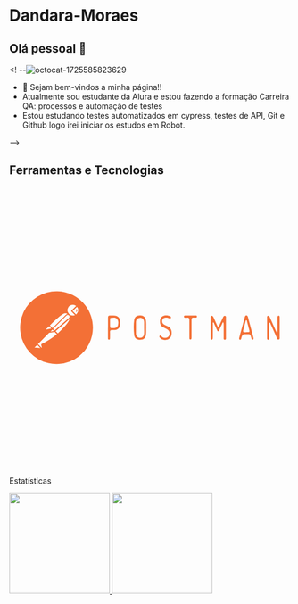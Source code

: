 # Dandara-Moraes

## Olá pessoal 👋

<! --![octocat-1725585823629](https://github.com/user-attachments/assets/b9af244c-42cf-4701-a373-3ce7d44cf4d2)


- 🌱  Sejam bem-vindos a minha página!!
- Atualmente sou estudante da Alura e estou fazendo a formação Carreira QA: processos e automação de testes
- Estou estudando testes automatizados em cypress, testes de API, Git e Github logo irei iniciar os estudos em Robot.
  
-->

## Ferramentas e Tecnologias


<svg viewBox="0 0 128 128">
<path fill="#f37036" d="M21.95 47.426a16.584 16.584 0 0 0-4.833.57A16.577 16.577 0 0 0 5.02 61.891a16.579 16.579 0 0 0 8.199 16.496 16.58 16.58 0 0 0 18.379-1.272c7.253-5.596 8.565-16.002 2.984-23.248a16.584 16.584 0 0 0-12.633-6.441zm6.952 6.18a2.48 2.48 0 0 1 1.493.511l-2.153 2.168a.209.209 0 0 0-.076.123v.004a.233.233 0 0 0-.006.045.217.217 0 0 0 0 .002v.002a.227.227 0 0 0 .006.027.217.217 0 0 0 .076.145l1.63 1.629a2.414 2.414 0 0 1-2.536-.38l-.008-.005c-.004-.004-.007-.01-.012-.014a.257.257 0 0 0-.007-.004 2.45 2.45 0 0 1-.118-.109 2.426 2.426 0 0 1-.52-2.64 2.424 2.424 0 0 1 2.231-1.505zm1.903.917c.35.425.543.96.543 1.516a2.43 2.43 0 0 1-.72 1.727 2.46 2.46 0 0 1-.278.23l-1.584-1.543 2.039-1.93zm-.159 1.106a.207.207 0 0 0-.084.02.247.247 0 0 0-.105.113c-.027.05-.012.105.012.152a.59.59 0 0 1-.07.621.184.184 0 0 0 0 .262.143.143 0 0 0 .113 0 .183.183 0 0 0 .18-.055.956.956 0 0 0 .124-1.008l.008-.004a.207.207 0 0 0-.178-.101zm-5.234 1.826a1.494 1.494 0 0 1 1.045.326 1.266 1.266 0 0 0-.73.356l-6.092 6.05L18.445 63c3.157-3.14 5.087-4.767 6.285-5.32a1.494 1.494 0 0 1 .682-.225zm1.082.768h.002a.769.769 0 0 1 .668.218.733.733 0 0 1 .065.069 1.567 1.567 0 0 1 .12.21.733.733 0 0 1 .006.014.733.733 0 0 1 .043.27.77.77 0 0 1-.261.555L20.64 65.21l-.694-.691 6.121-6.08a.769.769 0 0 1 .426-.217zm45.041.166a2.644 2.644 0 0 0-.547.05c-1.735.347-2.527 1.325-2.379 3.118.098 1.34.844 1.978 1.832 2.423.692.36 1.395.596 1.93 1.19a2.125 2.125 0 0 1 .445 2.226c-.3.843-.843 1.188-1.582 1.239-.793.039-1.438-.144-2.03-.79-.213-.25-.493-.45-.743-.154-.297.348-.047.694.148.944.65.788 1.484.986 2.524.986v-.012c.347-.1.89-.048 1.387-.396 1.089-.641 1.386-1.633 1.386-2.918 0-1.387-.593-2.336-1.683-2.871-.692-.344-1.434-.555-2.078-1.086-.496-.45-.595-1.04-.497-1.734.101-.692.606-1.04 1.141-1.137.645-.098 1.338-.098 1.98.25.299.144.64.343.79-.154.148-.43-.149-.727-.493-.829-.483-.184-.995-.34-1.53-.345zm36.342.02c-.527.032-.577.626-.717 1.04l-2.426 8.961c-.097.395-.246.891.25 1.086.493.137.543-.344.645-.691.593-1.798.593-1.797 2.273-1.797h.438c1.352 0 1.353 0 1.793 1.52.052.201.149.449.199.644.09.297.285.347.531.297.297-.051.348-.297.348-.645l-.008.028a5.705 5.705 0 0 0-.195-.891l-2.278-8.512c-.097-.442-.207-.989-.742-1.039a.81.81 0 0 0-.111-.002zm-48.373.032c-1.484 0-2.472.691-2.672 2.13-.297 2.22-.246 4.49 0 6.718.199 1.538 1.141 2.23 2.773 2.23 1.536 0 2.375-.757 2.622-2.277.15-1.087.052-2.124.101-3.207-.05-1.14.098-2.278-.152-3.465-.246-1.387-1.188-2.129-2.672-2.129zm20.441.004c-.245 0-.445.2-.445.496 0 .383.203.538.496.538s.642.046.938 0c.743-.102 1.089.197 1.039 1.134v7.969c0 .383 0 .828.496.828.446 0 .496-.433.496-.828v-8.115c0-.742.2-1.09.89-1.04.348.05.743 0 1.086 0 .301 0 .496-.187.496-.534 0-.293-.195-.448-.445-.448h-5.047zm-34.207.008c-.582 0-.828.246-.828.988v4.586l-.023.018v4.65c0 .395 0 .793.445.793s.492-.394.492-.742c0-.828.051-1.733 0-2.623-.047-.743.203-1.088.895-1.041.453.05.836 0 1.281 0 1.547-.098 2.438-1.12 2.488-2.918.051-2.625-.793-3.66-3.07-3.71h-1.68zm76.961.106c-.285 0-.481.152-.531.496-.051.246-.05.441-.05.691v5.8c0 .2.05.497-.196.599-.301.097-.3-.199-.399-.399-.148-.398-.347-.742-.496-1.137l-2.422-5.398c-.203-.395-.45-.744-.89-.594-.398.1-.348.548-.348.89v9.122c0 .394 0 .939.535.89.496 0 .395-.546.395-.89v-5.89c0-.35-.099-.743.2-1.04l.01-.02c.337.147.388.493.536.79l2.77 6.136c.2.446.407.988.94.793.494-.153.345-.69.345-1.09v-9.156c0-.297-.102-.543-.399-.593zm-30.531.029a.722.722 0 0 0-.176.033c-.445.15-.344.691-.344 1.086v9.305c.047.246.149.445.446.496.285 0 .481-.2.531-.496.05-.297.05-.596.05-.89v-5.99c0-.185-.05-.484.2-.53.195-.051.195.246.297.394l1.332 2.922c.152.344.199.738.598.738.28 0 .383-.394.53-.691l1.634-3.512.007-.016c.395.4.294.793.344 1.188v5.691c0 .5-.156 1.192.535 1.192.645 0 .493-.697.493-1.14v-8.61c0-.448.136-.989-.395-1.14-.543-.099-.793.347-.988.792l-1.52 3.266c-.152.297-.2.89-.644.89-.4-.062-.446-.593-.594-.89l-1.524-3.364c-.17-.389-.42-.744-.812-.724zm-65.664.113a.458.458 0 0 0-.09.082l.09-.082zm21.133.754c.476.006.933.12 1.328.516.746.789.742 1.78.496 2.818-.247 1.043-.789 1.389-2.227 1.389-1.386 0-1.386 0-1.386-1.586v-2.227c0-.348 0-.79.347-.79.471-.027.966-.126 1.442-.12zm11.824.068c1.138-.05 1.829.697 1.879 1.98v2.54c0 .891.05 1.742 0 2.574-.047 1.34-.741 2.028-1.88 2.028-1.104-.051-1.746-.747-1.796-2.028v-5.113c.066-1.29.712-1.98 1.797-1.98zm-32.057.52c-.484 1.785-2.84 4.182-5.326 6.535l-1-1 6.326-5.535zm80.541.621c.297 0 .247.344.297.594l.942 3.512c.343 1.234.293 1.285-.793 1.285h-.496l.003.02c-1.585 0-1.636 0-1.14-1.798l.793-2.968c.05-.301.097-.645.394-.645zm-89.86 2.68.028.025.985.985-2.575.552 1.563-1.562zm1.548 1.547.328.336a.302.302 0 0 0 .004.021l.017.002.3.305-1.534.232-.004-.008.889-.888zm1.012 1.103.98.97a34.022 34.022 0 0 1-6.91 4.45.387.387 0 0 0-.207.441l.277 1.204a.071.071 0 0 1 0 .093.083.083 0 0 1-.11 0l-1.628-1.656 5.045-5.117 2.553-.385zm-7.965 5.861.117.11 1.307 1.306-2.674-.173 1.25-1.243z"></path>
</svg>
          


Estatísticas

<div>
<a href="https://github.com/dandarabah">
<img loading="lazy" height="180em" src="https://github-readme-stats.vercel.app/api/top-langs/?username=seu-usuário-aqui&layout=compact&langs_count=7&theme=dracula"/>
<img loading="lazy" height="180em" src="https://github-readme-stats.vercel.app/api?username=seu-usuário-aqui&show_icons=true&theme=dracula&include_all_commits=true&count_private=true"/>
</div
